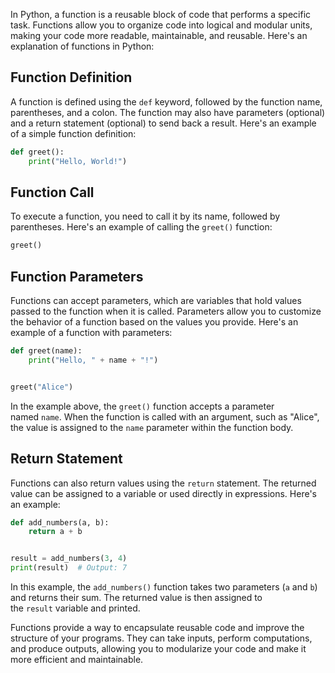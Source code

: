 In Python, a function is a reusable block of code that performs a specific task. Functions allow you to organize code into logical and modular units, making your code more readable, maintainable, and reusable. Here's an explanation of functions in Python:

## Function Definition

A function is defined using the `def` keyword, followed by the function name, parentheses, and a colon. The function may also have parameters (optional) and a return statement (optional) to send back a result. Here's an example of a simple function definition:

```python
def greet():
    print("Hello, World!")
```

## Function Call

To execute a function, you need to call it by its name, followed by parentheses. Here's an example of calling the `greet()` function:

```python
greet()
```

## Function Parameters

Functions can accept parameters, which are variables that hold values passed to the function when it is called. Parameters allow you to customize the behavior of a function based on the values you provide. Here's an example of a function with parameters:

```python
def greet(name):
    print("Hello, " + name + "!")


greet("Alice")
```

In the example above, the `greet()` function accepts a parameter named `name`. When the function is called with an argument, such as "Alice", the value is assigned to the `name` parameter within the function body.

## Return Statement

Functions can also return values using the `return` statement. The returned value can be assigned to a variable or used directly in expressions. Here's an example:

```python
def add_numbers(a, b):
    return a + b


result = add_numbers(3, 4)
print(result)  # Output: 7
```

In this example, the `add_numbers()` function takes two parameters (`a` and `b`) and returns their sum. The returned value is then assigned to the `result` variable and printed.

Functions provide a way to encapsulate reusable code and improve the structure of your programs. They can take inputs, perform computations, and produce outputs, allowing you to modularize your code and make it more efficient and maintainable.  